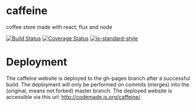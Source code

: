 # caffeine
coffee store made with react, flux and node

[![Build Status](https://travis-ci.org/codemade/caffeine.svg?branch=master)](https://travis-ci.org/codemade/caffeine) [![Coverage Status](https://coveralls.io/repos/codemade/caffeine/badge.svg?branch=master&service=github)](https://coveralls.io/github/codemade/caffeine?branch=master)
[![js-standard-style](https://img.shields.io/badge/code%20style-standard-brightgreen.svg?style=flat)](https://github.com/feross/standard)

# Deployment
The caffeine website is deployed to the gh-pages branch after a successful build. The deployment will only be performed on commits (merges) into the (original, means not forked) master branch.
The deployed website is accessible via this url: http://codemade.js.org/caffeine/.
